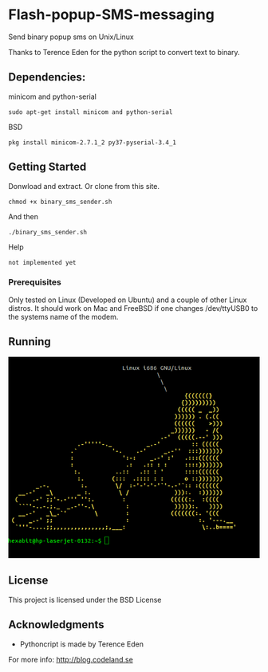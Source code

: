 # Flash-popup-SMS-messaging
Send binary popup sms on Unix/Linux

Thanks to Terence Eden for the python script to convert text to binary.

## Dependencies: 

minicom and python-serial

```
sudo apt-get install minicom and python-serial
```
BSD
```
pkg install minicom-2.7.1_2 py37-pyserial-3.4_1
```



## Getting Started
Donwload and extract. Or clone from this site.
```
chmod +x binary_sms_sender.sh
```
And then
```
./binary_sms_sender.sh
```
Help 
```
not implemented yet
```

### Prerequisites

Only tested on Linux (Developed on Ubuntu) and a couple of other Linux distros.
It should work on Mac and FreeBSD if one changes /dev/ttyUSB0 to the systems name of the modem.

## Running
![Image of Lisa](https://github.com/hexabitsweden/chicksay/blob/master/screenshots/Lisa.png?raw=true)

## License

This project is licensed under the BSD License

## Acknowledgments
* Pythoncript is made by Terence Eden 

For more info: http://blog.codeland.se
